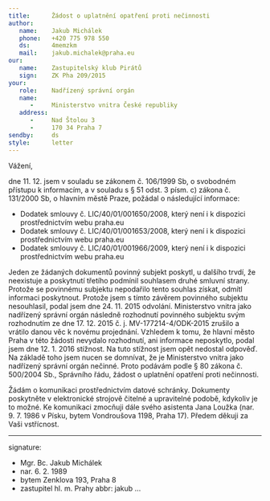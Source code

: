 ```yaml
---
title:      Žádost o uplatnění opatření proti nečinnosti
author:
   name:    Jakub Michálek
   phone:   +420 775 978 550
   ds:      4memzkm
   mail:    jakub.michalek@praha.eu
our:
   name:    Zastupitelský klub Pirátů
   sign:    ZK Pha 209/2015
your:
   role:    Nadřízený správní orgán
   name:    
      -     Ministerstvo vnitra České republiky
   address:
      -     Nad Štolou 3
      -     170 34 Praha 7
sendby:     ds
style:      letter
---
```


Vážení,

dne 11. 12. jsem v souladu se zákonem č. 106/1999 Sb, o svobodném přístupu k informacím, a v souladu s § 51 odst. 3 písm. c) zákona č. 131/2000 Sb, o hlavním městě Praze, požádal o následující informace:

* Dodatek smlouvy č. LIC/40/01/001650/2008, který není i k dispozici prostřednictvím webu praha.eu
* Dodatek smlouvy č. LIC/40/01/001653/2008, který není i k dispozici prostřednictvím webu praha.eu
* Dodatek smlouvy č. LIC/40/01/001966/2009, který není i k dispozici prostřednictvím webu praha.eu

Jeden ze žádaných dokumentů povinný subjekt poskytl, u dalšího trvdí, že neexistuje a poskytnutí třetího podmínil souhlasem druhé smluvní strany. Protože se povinnému subjektu nepodařilo tento souhlas získat, odmítl informaci poskytnout. Protože jsem s tímto závěrem povinného subjektu nesouhlasil, podal jsem dne 24. 11. 2015 odvolání. Ministerstvo vnitra jako nadřízený správní orgán následně rozhodnutí povinného subjektu svým rozhodnutím ze dne 17. 12. 2015 č. j. MV-177214-4/ODK-2015 zrušilo a vrátilo
danou věc k novému projednání. Vzhledem k tomu, že hlavní město Praha v této žádosti nevydalo rozhodnutí, ani informace neposkytlo, podal jsem dne 12. 1. 2016 stížnost. Na tuto stížnost jsem opět nedostal odpověď. Na základě toho jsem nucen se domnívat, že je Ministerstvo vnitra jako nadřízený správní orgán nečinné. Proto podávám podle § 80 zákona č. 500/2004 Sb., Správního řádu, žádost o uplatnění opatření proti nečinnosti. 

Žádám o komunikaci prostřednictvím datové schránky. Dokumenty poskytněte v elektronické strojově čitelné a upravitelné podobě, kdykoliv je to možné. Ke komunikaci zmocňuji dále svého asistenta Jana Loužka (nar. 9. 7. 1986 v Písku, bytem Vondroušova 1198, Praha 17). Předem děkuji za Vaši vstřícnost. 

---
signature:
  - Mgr. Bc. Jakub Michálek
  - nar. 6. 2. 1989
  - bytem Zenklova 193, Praha 8
  - zastupitel hl. m. Prahy
abbr:       jakub
...
